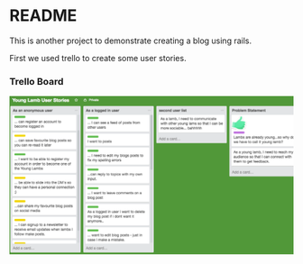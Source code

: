 # README
This is another project to demonstrate creating a blog using rails.

First we used trello to create some user stories.

### Trello Board

![Trello Board](https://github.com/samturner3/CFA-LambTown-Blog/blob/master/docs/YoungLambs%20User%20Stories%20Board.png?raw=true)
